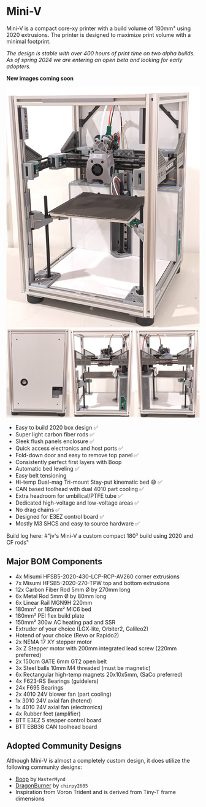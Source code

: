 # Mini-V

Mini-V is a compact core-xy printer with a build volume of 180mm³ using 2020 extrusions. The printer is designed to maximize print volume with a minimal footprint.

*The design is stable with over 400 hours of print time on two alpha builds. As of spring 2024 we are entering an open beta and looking for early adopters.*

__New images coming soon__

<p align="center">
  <img width="600" src="images/Mini-V_prototype_june_2023.jpg">
  <img width="600" src="images/Mini-V_back_right_left.jpg">
</p>

- Easy to build 2020 box design ✅
- Super light carbon fiber rods ✅
- Sleek flush panels enclosure ✅
- Quick access electronics and host ports ✅
- Fold-down door and easy to remove top panel ✅
- Consistently perfect first layers with Boop
- Automatic bed leveling ✅
- Easy belt tensioning
- Hi-temp Dual-mag Tri-mount Stay-put kinematic bed 😅 ✅
- CAN based toolhead with dual 4010 part cooling ✅
- Extra headroom for umbilical/PTFE tube ✅
- Dedicated high-voltage and low-voltage areas ✅
- No drag chains ✅
- Designed for E3EZ control board ✅
- Mostly M3 SHCS and easy to source hardware ✅

Build log here: #"jv's Mini-V a custom compact 180³ build using 2020 and CF rods"

## Major BOM Components

- 4x Misumi HFSB5-2020-430-LCP-RCP-AV260 corner extrusions
- 7x Misumi HFSB5-2020-270-TPW top and bottom extrusions
- 12x Carbon Fiber Rod 5mm Ø by 270mm long
- 6x Metal Rod 5mm Ø by 80mm long
- 6x Linear Rail MGN9H 220mm
- 180mm² or 185mm² MIC6 bed
- 180mm² PEI flex build plate
- 150mm² 300w AC heating pad and SSR
- Extruder of your choice (LGX-lite, Orbiter2, Galileo2)
- Hotend of your choice (Revo or Rapido2)
- 2x NEMA 17 XY stepper motor
- 3x Z Stepper motor with 200mm integrated lead screw (220mm preferred)
- 2x 150cm GATE 6mm GT2 open belt
- 3x Steel balls 10mm M4 threaded (must be magnetic)
- 6x Rectangular high-temp magnets 20x10x5mm, (SaCo preferred)
- 4x F623-RS Bearings (guidelers)
- 24x F695 Bearings
- 2x 4010 24V blower fan (part cooling)
- 1x 3010 24V axial fan (hotend)
- 1x 4010 24V axial fan (electronics)
- 4x Rubber feet (amplifier)
- BTT E3EZ 5 stepper control board
- BTT EBB36 CAN toolhead board

## Adopted Community Designs
Although Mini-V is almost a completely custom design, it does utilize the following community designs:

- [Boop](https://github.com/PrintersForAnts/Boop) by `MasterMynd` 
- [DragonBurner](https://github.com/chirpy2605/voron/tree/main/V0/Dragon_Burner) by `chirpy2605`
- Inspiration from Voron Trident and is derived from Tiny-T frame dimensions
